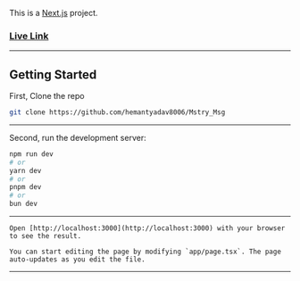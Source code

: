 This is a [Next.js](https://nextjs.org) project.

### [Live Link](https://mystery-message-opal.vercel.app/)
---

## Getting Started

First, Clone the repo

```bash
git clone https://github.com/hemantyadav8006/Mstry_Msg
```

---

Second, run the development server:

```bash
npm run dev
# or
yarn dev
# or
pnpm dev
# or
bun dev
```

---

```docs
Open [http://localhost:3000](http://localhost:3000) with your browser to see the result.

You can start editing the page by modifying `app/page.tsx`. The page auto-updates as you edit the file.
```

---
